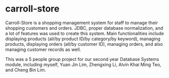 # carroll-store
Carroll-Store is a shopping management system for staff to manage their shopping customers and orders. JDBC, proper database normalization, and a lot of features was used to create this system. Main functionalities include displaying products (all/by product ID/by category/by keyword), managing products, displaying orders (all/by customer ID), managing orders, and also managing customer records as well.

This was a 5 people group project for our second year Database Systems module, including myself, Yuan Jin Lim, Zhengxing Li, Alvin Khai Ming Teo, and Cheng Bin Lim.
